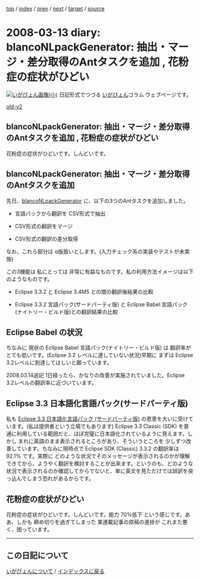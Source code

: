 [top](https://igapyon.github.io/diary/) 
 / [index](https://igapyon.github.io/diary/2008/index.html) 
 / [prev](https://igapyon.github.io/diary/2008/ig080314.html) 
 / [next](https://igapyon.github.io/diary/2008/ig080308.html) 
 / [target](https://igapyon.github.io/diary/2008/ig080313.html) 
 / [source](https://github.com/igapyon/diary/blob/gh-pages/2008/ig080313.html.src.md) 

2008-03-13 diary: blancoNLpackGenerator: 抽出・マージ・差分取得のAntタスクを追加 , 花粉症の症状がひどい
=====================================================================================================
[![いがぴょん画像(小)](https://igapyon.github.io/diary/images/iga200306s.jpg "いがぴょん")](https://igapyon.github.io/diary/memo/memoigapyon.html) 日記形式でつづる [いがぴょん](https://igapyon.github.io/diary/memo/memoigapyon.html)コラム ウェブページです。

[old-v2](ig080313-orig.html)

## blancoNLpackGenerator: 抽出・マージ・差分取得のAntタスクを追加 , 花粉症の症状がひどい

花粉症の症状がひどいです。しんどいです。


## blancoNLpackGenerator: 抽出・マージ・差分取得のAntタスクを追加

先日、[blancoNLpackGenerator](http://www.igapyon.jp/blanco/blanconlpackgenerator.html) に、以下の3つのAntタスクを追加しました。

* 言語パックから翻訳を CSV形式で抽出
  
* CSV形式の翻訳をマージ
  
* CSV形式の翻訳の差分取得

なお、これら部分は α版扱いとします。(入力チェック系の実装やテストが未実施)

この3機能は 私にとっては 非常に有益なものです。私の利用方法イメージは以下のようなものです。

* Eclipse 3.3.2 と Eclipse 3.4M5 との間の翻訳後結果の比較
  
* Eclipse 3.3.2 言語パック(サードパーティ版) と Eclipse Babel 言語パック(ナイトリー・ビルド版)との翻訳結果の比較

## Eclipse Babel の状況

ちなみに 現状の Eclipse Babel 言語パック(ナイトリー・ビルド版) は 翻訳率が とても低いです。(Eclipse 3.2 レベルに達していない状況)早期に まずは Eclipse 3.2レベルに到達してほしいと願っています。

2008.03.14追記 1日経ったら、かなりの改善が実施されていました。Eclipse 3.2レベルの翻訳率に近づいています。

## Eclipse 3.3 日本語化言語パック(サードパーティ版)

私も [Eclipse 3.3 日本語化言語パック (サードパーティ版)](../../../../blanco/nlpack/eclipse/index.html) の恩恵を大いに受けています。(私は提供者という立場でもあります)
Eclipse 3.3 Classic (SDK) を普通に利用している範囲だと、ほぼ完璧に日本語化されているように見えます。しかし まれに英語のまま表示されるところがあり、そういうところを 少しずつ改善しています。ちなみに現時点で Eclipse SDK (Classic) 3.3.2 の翻訳率は 92.1% です。実際に どのような状況でそのメッセージが表示されるのかが理解できてから、ようやく翻訳を検討することが出来ます。というのも、どのような状況で表示されるのか確認してからでないと、単に英文を見ただけでは誤訳を突っ込んでしまう恐れがあるからです。

## 花粉症の症状がひどい

花粉症の症状がひどいです。しんどいです。能力 70%低下 という感じです。ああ、しかも 締め切りを過ぎてしまった 某連載記事の原稿の進捗が これまた悪く、困っています。

----------------------------------------------------------------------------------------------------

## この日記について
[いがぴょんについて](https://igapyon.github.io/diary/memo/memoigapyon.html) / [インデックスに戻る](https://igapyon.github.io/diary/idxall.html)
